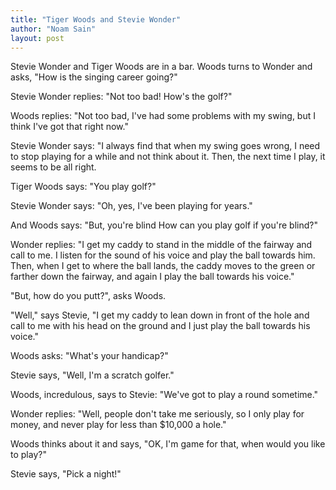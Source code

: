 ```yaml
---
title: "Tiger Woods and Stevie Wonder"
author: "Noam Sain"
layout: post
---
```


Stevie Wonder and Tiger Woods are in a bar. Woods turns to Wonder and asks, "How is the singing career going?"

Stevie Wonder replies: "Not too bad! How's the golf?"

Woods replies: "Not too bad, I've had some problems with my swing, but I think I've got that right now."

Stevie Wonder says: "I always find that when my swing goes wrong, I need to stop playing for a while and not think about it. Then, the next time I play, it seems to be all right.

Tiger Woods says: "You play golf?"

Stevie Wonder says: "Oh, yes, I've been playing for years."

And Woods says: "But, you're blind How can you play golf if you're blind?"

Wonder replies: "I get my caddy to stand in the middle of the fairway and call to me. I listen for the sound of his voice and play the ball towards him. Then, when I get to where the ball lands, the caddy moves to the green or farther down the fairway, and again I play the ball towards his voice."

"But, how do you putt?", asks Woods.

"Well," says Stevie, "I get my caddy to lean down in front of the hole and call to me with his head on the ground and I just play the ball towards his voice."

Woods asks: "What's your handicap?"

Stevie says, "Well, I'm a scratch golfer."

Woods, incredulous, says to Stevie: "We've got to play a round sometime."

Wonder replies: "Well, people don't take me seriously, so I only play for money, and never play for less than $10,000 a hole."

Woods thinks about it and says, "OK, I'm game for that, when would you like to play?"

Stevie says, "Pick a night!"
